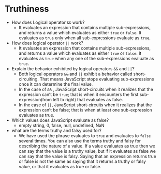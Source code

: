 # Truthiness

- How does Logical operator `&&` work?
    - It evaluates an expression that contains multiple sub-expressions, and returns a value which evaluates as either `true` or `false`. It evaluates as `true` only when all sub-expressions evaluate as `true`.
- How does logical operator `||` work?
    - It evaluates an expression  that contains multiple sub-expressions, and returns a value which evaluates as either `true` or `false`. It evaluates as `true` when any one of the sub-expressions evaluate as `true`.
- Explain the behavior exhibited by logical operators `&&` and `||`?
    - Both logical operators `&&` and `||` exhibit a behavior called short-circuiting. That means JavaScript stops evaluating sub-expressions once it can determine the final value.
    - In the case of `&&` , JavaScript short-circuits when it realizes that the expression can’t be `true`; that is when it encounters the first sub-expression(from left to right) that evaluates as false.
    - In the case of `||`, JavaScript short-circuits when it realizes that the expression can’t be false; that is when at least one sub-expression evaluates as true.
- Which values does JavaScript evaluate as false?
    - empty string, 0, false, null, undefined, NaN
- what are the terms truthy and falsy used for?
    - We have used the phrase evaluates to `true`  and evaluates to `false` several times. You can also use the terms truthy and falsy for describing the nature of a value. If a value evaluates as true then we can say that the value is a truthy value, but if it evaluates as false we can say that the value is falsy. Saying that an expression returns true or false is not the same as saying that it returns a truthy or falsy value, or that it evaluates as true or false.